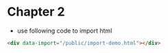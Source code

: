 # Chapter 2 

* use following code to import html

```html
<div data-import="/public/import-demo.html"></div>
```

<div data-import="/public/import-demo.html"></div>
